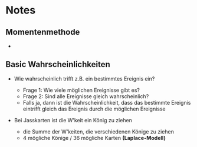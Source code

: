 # Notes



## Momentenmethode

* 



## Basic Wahrscheinlichkeiten

* Wie wahrscheinlich trifft z.B. ein bestimmtes Ereignis ein?
  * Frage 1: Wie viele möglichen Ereignisse gibt es?
  * Frage 2: Sind alle Ereignisse gleich wahrscheinlich?
  * Falls ja, dann ist die Wahrscheinlichkeit, dass das bestimmte Ereignis eintrifft gleich das Ereignis durch die möglichen Ereignisse

* Bei Jasskarten ist die W'keit ein König zu ziehen
  * die Summe der W'keiten, die verschiedenen Könige zu ziehen
  * 4 mögliche Könige / 36 mögliche Karten **(Laplace-Modell)**

